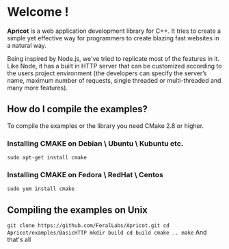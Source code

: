 Welcome !
=======

__Apricot__ is a web application development library for C++. It tries to create a
simple yet effective way for programmers to create blazing fast websites in a natural way.

Being inspired by Node.js, we've tried to replicate most of the features in it. Like Node, it has a built in HTTP server that can be customized according to the users project environment (the developers can specify the server’s name, maximum number of requests, single threaded or multi-threaded and many more features).

## How do I compile the examples?


To compile the examples or the library you need CMake 2.8 or higher.

### Installing CMAKE on Debian \ Ubuntu \ Kubuntu etc.
`sudo apt-get install cmake`

### Installing CMAKE on Fedora \ RedHat \ Centos
`sudo yum install cmake`

## Compiling the examples on Unix
`
git clone https://github.com/FeralLabs/Apricot.git
cd Apricot/examples/BasicHTTP
mkdir build
cd build
cmake ..
make
`
And that's all
